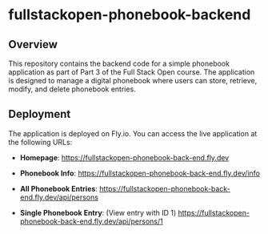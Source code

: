 # fullstackopen-phonebook-backend

## Overview

This repository contains the backend code for a simple phonebook application as part of Part 3 of the Full Stack Open course. The application is designed to manage a digital phonebook where users can store, retrieve, modify, and delete phonebook entries.

## Deployment

The application is deployed on Fly.io. You can access the live application at the following URLs:

- **Homepage**: https://fullstackopen-phonebook-back-end.fly.dev

- **Phonebook Info**: https://fullstackopen-phonebook-back-end.fly.dev/info

- **All Phonebook Entries**: https://fullstackopen-phonebook-back-end.fly.dev/api/persons

- **Single Phonebook Entry**: (View entry with ID 1) https://fullstackopen-phonebook-back-end.fly.dev/api/persons/1
